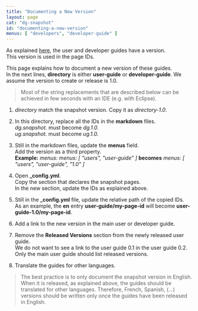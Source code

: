 ```yaml
---
title: "Documenting a New Version"
layout: page
cat: "dg-snapshot"
id: "documenting-a-new-version"
menus: [ "developers", "developer-guide" ]
---
```


As explained [here](web-site-organization.html), the user and developer guides have a version.  
This version is used in the page IDs.

This page explains how to document a new version of these guides.  
In the next lines, **directory** is either **user-guide** or **developer-guide**. We assume
the version to create or release is 1.0.

> Most of the string replacements that are described below can be
> achieved in few seconds with an IDE (e.g. with Eclipse).

1. *directory* match the snapshot version. Copy it as *directory-1.0*.

2. In this directory, replace all the IDs in the **markdown** files.  
*dg.snapshot.* must become *dg.1.0.*  
*ug.snapshot.* must become *ug.1.0.*

3. Still in the markdown files, update the **menus** field.  
Add the version as a third property.  
**Example:** *menus: menus: [ "users", "user-guide" ]* **becomes** *menus: [ "users", "user-guide", "1.0" ]*

4. Open **_config.yml**.  
Copy the section that declares the snapshot pages.  
In the new section, update the IDs as explained above.

5. Still in the **_config.yml** file, update the relative path of the copied IDs.  
As an example, the **en** entry **user-guide/my-page-id** will become **user-guide-1.0/my-page-id**.

6. Add a link to the new version in the main user or developer guide.

7. Remove the **Released Versions** section from the newly released user guide.  
We do not want to see a link to the user guide 0.1 in the user guide 0.2. Only the main
user guide should list released versions.

8. Translate the guides for other languages.

> The best practice is to only document the snapshot version in English.  
> When it is released, as explained above, the guides should be translated
> for other languages. Therefore, French, Spanish, (...) versions should be written
> only once the guides have been released in English.

